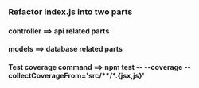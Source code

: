 ### Refactor index.js into two parts
#### controller ==> api related parts
#### models ==> database related parts

#### Test coverage command ==> npm test -- --coverage --collectCoverageFrom='src/**/*.{jsx,js}'